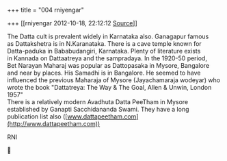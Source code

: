 +++
title = "004 rniyengar"

+++
[[rniyengar	2012-10-18, 22:12:12 [Source](https://groups.google.com/g/bvparishat/c/wd3roS2OhdE)]]



The Datta cult is prevalent widely in Karnataka also. Ganagapur famous  
as Dattakshetra is in N.Karanataka. There is a cave temple known for  
Datta-paduka in Bababudangiri, Karnataka. Plenty of literature exists  
in Kannada on Dattaatreya and the sampradaya. In the 1920-50 period,  
Bet Narayan Maharaj was popular as Dattopasaka in Mysore, Bangalore  
and near by places. His Samadhi is in Bangalore. He seemed to have  
influenced the previous Maharaja of Mysore (Jayachamaraja wodeyar) who  
wrote the book "Dattatreya: The Way & The Goal, Allen & Unwin, London  
1957"  
There is a relatively modern Avadhuta Datta PeeTham in Mysore  
established by Ganapti Sacchidananda Swami. They have a long  
publication list also ([www.dattapeetham.com](http://www.dattapeetham.com))  
  
RNI  



